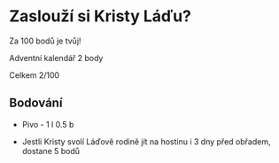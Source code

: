 # Zaslouží si Kristy Láďu?
Za 100 bodů je tvůj!

Adventní kalendář 2 body


Celkem 2/100

## Bodování
 - Pivo - 1 l 0.5 b
 
 - Jestli Kristy svolí Láďově rodině jít na hostinu i 3 dny před obřadem, dostane 5 bodů
